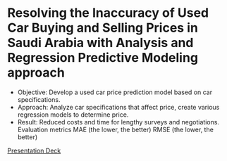 # Resolving the Inaccuracy of Used Car Buying and Selling Prices in Saudi Arabia with Analysis and Regression Predictive Modeling approach

* Objective: Develop a used car price prediction model based on car specifications.
* Approach: Analyze car specifications that affect price, create various regression models to determine price.
* Result: Reduced costs and time for lengthy surveys and negotiations. Evaluation metrics MAE (the lower, the better) RMSE (the lower, the better)

[Presentation Deck](https://www.canva.com/design/DAGGgQzJZYk/88jLUPoqd5AZyFnUoVDtkw/view?utm_content=DAGGgQzJZYk&utm_campaign=designshare&utm_medium=link&utm_source=editor)
